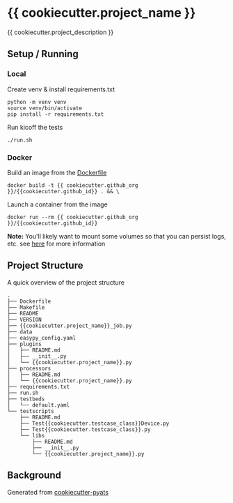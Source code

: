 # {{ cookiecutter.project_name }}

{{ cookiecutter.project_description }}

## Setup / Running

### Local

Create venv & install requirements.txt

```
python -m venv venv
source venv/bin/activate
pip install -r requirements.txt
```

Run kicoff the tests

```
./run.sh
```

### Docker

Build an image from the [Dockerfile](./Dockerfile)

```
docker build -t {{ cookiecutter.github_org }}/{{cookiecutter.github_id}} . && \
```

Launch a container from the image

```
docker run --rm {{ cookiecutter.github_org }}/{{cookiecutter.github_id}}
```

**Note:** You'll likely want to mount some volumes so that you can persist logs, etc. see [here](https://docs.docker.com/storage/volumes/) for more information

## Project Structure

A quick overview of the project structure


```
.
├── Dockerfile
├── Makefile
├── README
├── VERSION
├── {{cookiecutter.project_name}}_job.py
├── data          
├── easypy_config.yaml
├── plugins
│   ├── README.md
│   ├── __init__.py
│   └── {{cookiecutter.project_name}}.py
├── processors
│   ├── README.md
│   └── {{cookiecutter.project_name}}.py
├── requirements.txt
├── run.sh
├── testbeds
│   └── default.yaml
└── testscripts
    ├── README.md
    ├── Test{{cookiecutter.testcase_class}}Device.py
    ├── Test{{cookiecutter.testcase_class}}.py
    └── libs
        ├── README.md
        ├── __init__.py
        └── {{cookiecutter.project_name}}.py
```

## Background

Generated from [cookiecutter-pyats](https://github.com/kecorbin/cookiecutter-pyats)
